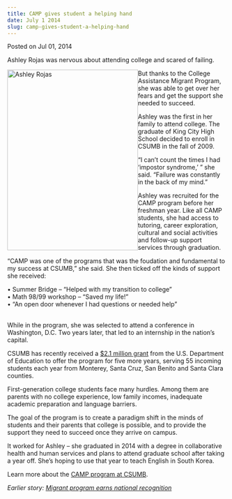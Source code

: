 ```yaml
---
title: CAMP gives student a helping hand
date: July 1 2014
slug: camp-gives-student-a-helping-hand
---
```





<span class="date">Posted on Jul 01, 2014    </span>
<p>Ashley Rojas was nervous about attending college and scared of
failing.</p>
<p><img alt="Ashley Rojas" src="http://news.csumb.edu/sites/default/files/65/attachments/news/images/ashley_rojas_for_web.jpg" style="width:300px; height:414px; float:left">But thanks to the
College Assistance Migrant Program, she was able to get over her
fears and get the support she needed to succeed.</img></p>
<p>Ashley was the first in her family to attend college. The
graduate of King City High School decided to enroll in CSUMB in the
fall of 2009.</p>
<p>&#x201C;I can&#x2019;t count the times I had &#x2018;impostor syndrome,&#x2019; &#x201D; she said.
&#x201C;Failure was constantly in the back of my mind.&#x201D;</p>
<p>Ashley was recruited for the CAMP program before her freshman
year. Like all CAMP students, she had access to tutoring, career
exploration, cultural and social activities and follow-up support
services through graduation.</p>
<p>&#x201C;CAMP was one of the programs that was the foudation and
fundamental to my success at CSUMB,&#x201D; she said. She then ticked off
the kinds of support she received:</p>
<p>&#x2022; Summer Bridge &#x2013; &#x201C;Helped with my transition to college&#x201D;<br>
&#x2022; Math 98/99 workshop &#x2013; &#x201C;Saved my life!&#x201D;<br>
&#x2022; &#x201C;An open door whenever I had questions or needed help&#x201D;</br></br></p>
<p>While in the program, she was selected to attend a conference in
Washington, D.C. Two years later, that led to an internship in the
nation&#x2019;s capital.</p>
<p>CSUMB has recently received a <a href="../../jun/26/camp-grant-helps-migrant-students-attain-college-dream.html" rel="nofollow">$2.1 million grant</a> from the U.S. Department of
Education to offer the program for five more years, serving 55
incoming students each year from Monterey, Santa Cruz, San Benito
and Santa Clara counties.</p>
<p>First-generation college students face many hurdles. Among them
are parents with no college experience, low family incomes,
inadequate academic preparation and language barriers.</p>
<p>The goal of the program is to create a paradigm shift in the
minds of students and their parents that college is possible, and
to provide the support they need to succeed once they arrive on
campus.</p>
<p>It worked for Ashley &#x2013; she graduated in 2014 with a degree in
collaborative health and human services and plans to attend
graduate school after taking a year off. She&#x2019;s hoping to use that
year to teach English in South Korea.</p>
<p>Learn more about the <a href="http://eosp.csumb.edu/college-assistance-migrant-program" rel="nofollow">CAMP program at CSUMB</a>.</p>
<p><em>Earlier story: <a href="../../../2011/jul/28/migrant-program-earns-national-recognition.html" rel="nofollow">Migrant program earns national
recognition</a></em><br>
<br>
&#xA0;</br></br></p>
<p><br>
&#xA0;</br></p>






